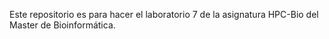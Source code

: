 Este repositorio es para hacer el laboratorio 7 de la asignatura HPC-Bio del Master de Bioinformática.
